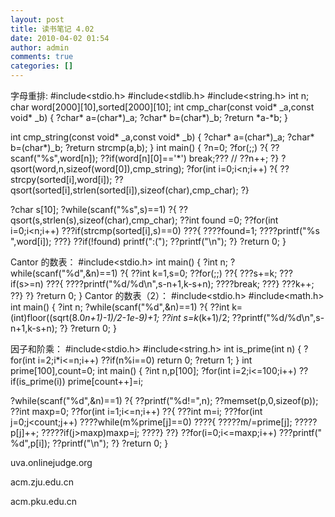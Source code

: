 ```yaml
---
layout: post
title: 读书笔记 4.02
date: 2010-04-02 01:54
author: admin
comments: true
categories: []
---
```

字母重排:
#include&lt;stdio.h&gt;
#include&lt;stdlib.h&gt;
#include&lt;string.h&gt;
int n;
char word[2000][10],sorted[2000][10];
int cmp_char(const void* _a,const void* _b)
{
?char* a=(char*)_a;
?char* b=(char*)_b;
?return *a-*b;
}

int cmp_string(const void* _a,const void* _b)
{
?char* a=(char*)_a;
?char* b=(char*)_b;
?return strcmp(a,b);
}
int main()
{
?n=0;
?for(;;)
?{
??scanf("%s",word[n]);
??if(word[n][0]=='*') break;??? //
??n++;
?}
?qsort(word,n,sizeof(word[0]),cmp_string);
?for(int i=0;i&lt;n;i++)
?{
??strcpy(sorted[i],word[i]);
??qsort(sorted[i],strlen(sorted[i]),sizeof(char),cmp_char);
?}

?char s[10];
?while(scanf("%s",s)==1)
?{
??qsort(s,strlen(s),sizeof(char),cmp_char);
??int found =0;
??for(int i=0;i&lt;n;i++)
???if(strcmp(sorted[i],s)==0)
???{
????found=1;
????printf("%s ",word[i]);
???}
??if(!found) printf(":(");
??printf("\n");
?}
?return 0;
}

Cantor 的数表：
#include&lt;stdio.h&gt;
int main()
{
?int n;
?while(scanf("%d",&amp;n)==1)
?{
??int k=1,s=0;
??for(;;)
??{
???s+=k;
???if(s&gt;=n)
???{
????printf("%d/%d\n",s-n+1,k-s+n);
????break;
???}
???k++;
??}
?}
?return 0;
}
Cantor 的数表（2）：
#include&lt;stdio.h&gt;
#include&lt;math.h&gt;
int main()
{
?int n;
?while(scanf("%d",&amp;n)==1)
?{
??int k=(int)floor((sqrt(8.0*n+1)-1)/2-1e-9)+1;
??int s=k*(k+1)/2;
??printf("%d/%d\n",s-n+1,k-s+n);
?}
?return 0;
}

因子和阶乘：
#include&lt;stdio.h&gt;
#include&lt;string.h&gt;
int is_prime(int n)
{
?for(int i=2;i*i&lt;=n;i++)
??if(n%i==0) return 0;
?return 1;
}
int prime[100],count=0;
int main()
{
?int n,p[100];
?for(int i=2;i&lt;=100;i++)
??if(is_prime(i)) prime[count++]=i;

?while(scanf("%d",&amp;n)==1)
?{
??printf("%d!=",n);
??memset(p,0,sizeof(p));
??int maxp=0;
??for(int i=1;i&lt;=n;i++)
??{
???int m=i;
???for(int j=0;j&lt;count;j++)
????while(m%prime[j]==0)
????{
?????m/=prime[j];
?????p[j]++;
?????if(j&gt;maxp)maxp=j;
????}
??}
??for(i=0;i&lt;=maxp;i++)
???printf(" %d",p[i]);
??printf("\n");
?}
?return 0;
}

uva.onlinejudge.org

acm.zju.edu.cn

acm.pku.edu.cn
